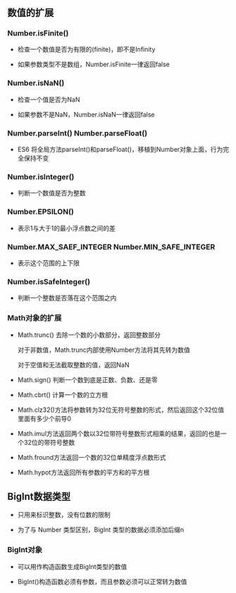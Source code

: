 #

## 数值的扩展

### Number.isFinite()

- 检查一个数值是否为有限的(finite)，即不是Infinity

- 如果参数类型不是数组，Number.isFinite一律返回false

### Number.isNaN()

- 检查一个值是否为NaN

- 如果参数不是NaN，Number.isNaN一律返回false

### Number.parseInt() Number.parseFloat()

- ES6 将全局方法parseInt()和parseFloat()，移植到Number对象上面，行为完全保持不变

### Number.isInteger()

- 判断一个数值是否为整数

### Number.EPSILON()

- 表示1与大于1的最小浮点数之间的差

### Number.MAX_SAEF_INTEGER Number.MIN_SAFE_INTEGER

- 表示这个范围的上下限

### Number.isSafeInteger()

- 判断一个整数是否落在这个范围之内

### Math对象的扩展

- Math.trunc() 去除一个数的小数部分，返回整数部分

  对于非数值，Math.trunc内部使用Number方法将其先转为数值

  对于空值和无法截取整数的值，返回NaN

- Math.sign() 判断一个数到底是正数、负数、还是零

- Math.cbrt() 计算一个数的立方根

- Math.clz32()方法将参数转为32位无符号整数的形式，然后返回这个32位值里面有多少个前导0

- Math.imul方法返回两个数以32位带符号整数形式相乘的结果，返回的也是一个32位的带符号整数

- Math.fround方法返回一个数的32位单精度浮点数形式

- Math.hypot方法返回所有参数的平方和的平方根

## Biglnt数据类型

- 只用来标识整数，没有位数的限制

- 为了与 Number 类型区别，BigInt 类型的数据必须添加后缀n

### BigInt对象

- 可以用作构造函数生成BigInt类型的数值

- BigInt()构造函数必须有参数，而且参数必须可以正常转为数值
